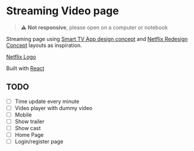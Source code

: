 # Streaming Video page

> :warning: **Not responsive**, please open on a computer or notebook

Streaming page using [Smart TV App design concept](https://dribbble.com/shots/15059256-Smart-TV-App-design-concept) and [Netflix Redesign Concept](https://dribbble.com/shots/9780094-Netflix-Redesign-Concept) layouts as inspiration.

[Netflix Logo](https://brand.netflix.com/en/assets/)

Built with [React](https://reactjs.org/)

## TODO

- [ ] Time update every minute
- [ ] Video player with dummy video
- [ ] Mobile
- [ ] Show trailer
- [ ] Show cast
- [ ] Home Page
- [ ] Login/register page
